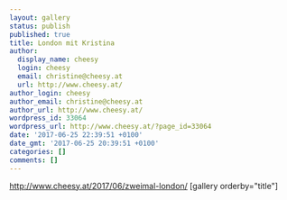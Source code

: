 ```yaml
---
layout: gallery
status: publish
published: true
title: London mit Kristina
author:
  display_name: cheesy
  login: cheesy
  email: christine@cheesy.at
  url: http://www.cheesy.at/
author_login: cheesy
author_email: christine@cheesy.at
author_url: http://www.cheesy.at/
wordpress_id: 33064
wordpress_url: http://www.cheesy.at/?page_id=33064
date: '2017-06-25 22:39:51 +0100'
date_gmt: '2017-06-25 20:39:51 +0100'
categories: []
comments: []
---
```

http://www.cheesy.at/2017/06/zweimal-london/
[gallery orderby="title"]
